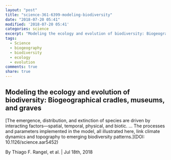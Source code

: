 ```yaml
---
layout: "post"
title: "science-361-6399-modeling-biodiversity"
date: "2018-07-20 05:41"
modified: '2018-07-20 05:41'
categories: science
excerpt: "Modeling the ecology and evolution of biodiversity: Biogeographical cradles, museums, and graves"
tags:
  - Science
  - biogeography
  - biodiversity
  - ecology
  - evolution
comments: true
share: true
---
```


## Modeling the ecology and evolution of biodiversity: Biogeographical cradles, museums, and graves

[The emergence, distribution, and extinction of species are driven by interacting factors—spatial, temporal, physical, and biotic. ... The processes and parameters implemented in the model, all illustrated here, link climate dynamics and topography to emerging biodiversity patterns.](DOI: 10.1126/science.aar5452)

By Thiago F. Rangel, et al. | Jul 18th, 2018

